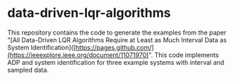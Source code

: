 # data-driven-lqr-algorithms
This repository contains the code to generate the examples from the paper "[All Data-Driven LQR Algorithms Require at Least as Much Interval Data as System Identification]([https://pages.github.com/](https://ieeexplore.ieee.org/document/11071970)". This code implements ADP and system identification for three example systems with interval and sampled data.
